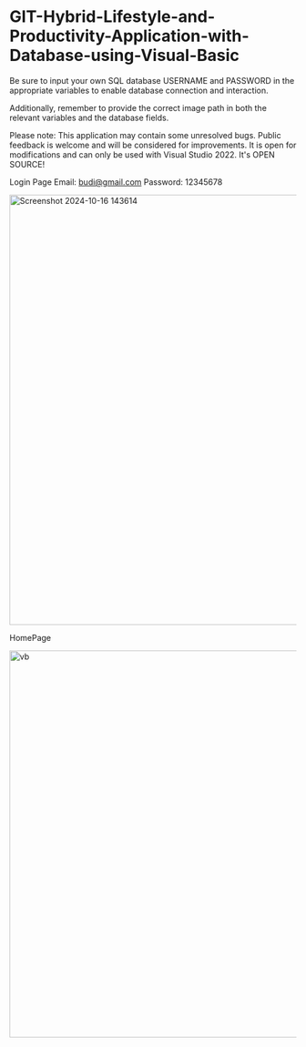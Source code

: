 # GIT-Hybrid-Lifestyle-and-Productivity-Application-with-Database-using-Visual-Basic
Be sure to input your own SQL database USERNAME and PASSWORD in the appropriate variables to enable database connection and interaction.

Additionally, remember to provide the correct image path in both the relevant variables and the database fields.

Please note: This application may contain some unresolved bugs. Public feedback is welcome and will be considered for improvements. It is open for modifications and can only be used with Visual Studio 2022. It's OPEN SOURCE!


Login Page
Email: budi@gmail.com
Password: 12345678

<img width="756" alt="Screenshot 2024-10-16 143614" src="https://github.com/user-attachments/assets/0e25e698-bf71-4f24-99b8-c91dfafd68f8">

HomePage

<img width="680" alt="vb" src="https://github.com/user-attachments/assets/e26f3f77-d1d0-4cc9-a3e5-de4916537333">


